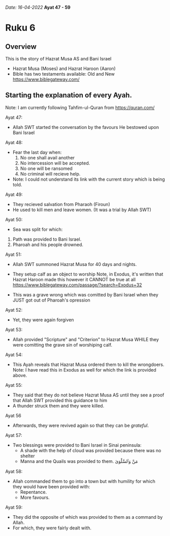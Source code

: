 
*Date: 16-04-2022*
**Ayat 47 - 59**
# Ruku 6

## Overview
This is the story of Hazrat Musa AS and Bani Israel
- Hazrat Musa (Moses) and Hazrat Haroon (Aaron)
- Bible has two testaments available: Old and New
https://www.biblegateway.com/


## Starting the explanation of every Ayah.
Note: I am currently following Tahfim-ul-Quran from https://quran.com/

Ayat 47:
- Allah SWT started the conversation by the favours He bestowed upon Bani Israel

Ayat 48:
- Fear the last day when:
  1. No one shall avail another
  2. No intercession will be accepted.
  3. No one will be ransomed
  4. No criminal will recieve help.
- Note: I could not understand its link with the current story which is being told.

Ayat 49:
- They recieved salvation from Pharaoh (Firoun)
- He used to kill men and leave women. (It was a trial by Allah SWT) 


Ayat 50:
- Sea was split for which:
1. Path was provided to Bani Israel.
2. Pharoah and his people drowned.

Ayat 51:
- Allah SWT summoned Hazrat Musa for 40 days and nights.

- They setup calf as an object to worship 
Note, in Exodus, it's written that Hazrat Haroon made this however it CANNOT be true at all
https://www.biblegateway.com/passage/?search=Exodus+32

- This was a grave wrong which was comitted by Bani Israel when they JUST got out of Pharoah's opression

Ayat 52:
- Yet, they were again forgiven

Ayat 53:
- Allah provided "Scripture" and "Criterion" to Hazrat Musa WHILE they were comitting the grave sin of worshiping calf.

Ayat 54:
- This Ayah reveals that Hazrat Musa ordered them to kill the wrongdoers.
Note: I have read this in Exodus as well for which the link is provided above.

Ayat 55:
- They said that they do not believe Hazrat Musa AS until they see a proof that Allah SWT provided this guidance to him
- A thunder struck them and they were killed.

Ayat 56
- Afterwards, they were revived again so that they can be *grateful*.

Ayat 57:
- Two blessings were provided to Bani Israel in Sinai peninsula:
  - A shade with the help of cloud was provided because there was no shelter
  - Manna and the Quails was provided to them. مَنَّ وَٱلسَّلْوَىٰ

Ayat 58: 
- Allah commanded them to go into a town but with humility for which they would have been provided with:
  - Repentance.
  - More favours.

Ayat 59: 
- They did the opposite of which was provided to them as a command by Allah.
- For which, they were fairly dealt with.
